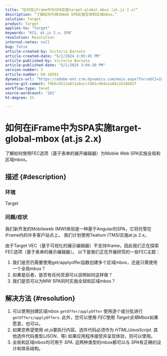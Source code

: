 ```yaml
---
title: “如何在iFrame中为SPA实施target-global-mbox (at.js 2.x)”
description: “了解如何为移动Web SPA实施全球和区域mbox。”
solution: Target
product: Target
applies-to: "Target"
keywords: "KCS、at.js 2.x、SPA"
resolution: Resolution
internal-notes: null
bug: false
article-created-by: Victoria Barnato
article-created-date: "5/2/2024 3:03:45 PM"
article-published-by: Victoria Barnato
article-published-date: "5/2/2024 3:04:30 PM"
version-number: 5
article-number: KA-16591
dynamics-url: "https://adobe-ent.crm.dynamics.com/main.aspx?forceUCI=1&pagetype=entityrecord&etn=knowledgearticle&id=5a61b62a-9508-ef11-9f89-6045bd06eea5"
source-git-commit: f9b6c0513a811e8accfd01cd0da1a89c2b34682f
workflow-type: tm+mt
source-wordcount: '261'
ht-degree: 2%

---
```


# 如何在iFrame中为SPA实施target-global-mbox (at.js 2.x)


了解如何使用FEC选项（基于表单的展开编辑器）为Mobile Web SPA实施全局和区域mbox。

## 描述 {#description}


### <b>环境</b>

Target



### <b>问题/症状</b>

我们新开发的Mobileweb (MW)体验是一种基于Angular的SPA，它将托管在iFrame内的许多客户站点上。 我们计划使用Tealium (TMS)实施at.js 2.x。

由于Target VEC（基于可视化的展示编辑器）不支持iframe，因此我们正在探索FEC选项（基于表单的展示编辑器）。 以下是我们正在开展研究的一些FEC主题：



1. 我们是否仍需要使用get/applyoffer函数创建多个区域mbox，还是只需使用一个全局mbox？
2. 如果是后者，是否有任何资源可以说明如何这样做？
3. 我们是否可以为MW SPA同时实施全球和区域mbox？



## 解决方法 {#resolution}


1. 可以使用创建区域mbox `getOffer/applyOffer` 使用逐个或分批进行 `getOffers/applyOffers`. 此外，您可以使用 *FEC*&#x200B;使用 *Target全局Mbox*&#x200B;如果愿意，也可以。
2. 如果您希望使用 *at.js*&#x200B;要执行内容，选件代码必须作为 *HTML/JavaScript*. 其他选件代码类型(*JSON*、等) 如果应用程序接受并呈现体验，则可以使用。
3. 全局和区域mbox均可用于 *SPA*. 这两种类型的mbox都可以与 *SPA*&#x200B;有正确的设计和体系结构。

